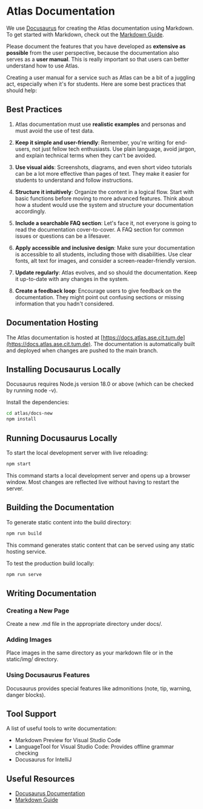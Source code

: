 # Atlas Documentation

We use [Docusaurus](https://docusaurus.io/) for creating the Atlas documentation using Markdown.
To get started with Markdown, check out the [Markdown Guide](https://www.markdownguide.org/).

Please document the features that you have developed as **extensive as possible** from the user perspective, because the documentation also serves as a **user manual**. This is really important so that users can better understand how to use Atlas.

Creating a user manual for a service such as Atlas can be a bit of a juggling act, especially when it's for students. Here are some best practices that should help:

## Best Practices

1. Atlas documentation must use **realistic examples** and personas and must avoid the use of test data.

2. **Keep it simple and user-friendly**: Remember, you're writing for end-users, not just fellow tech enthusiasts. Use plain language, avoid jargon, and explain technical terms when they can't be avoided.

3. **Use visual aids**: Screenshots, diagrams, and even short video tutorials can be a lot more effective than pages of text. They make it easier for students to understand and follow instructions.

4. **Structure it intuitively**: Organize the content in a logical flow. Start with basic functions before moving to more advanced features. Think about how a student would use the system and structure your documentation accordingly.

5. **Include a searchable FAQ section**: Let's face it, not everyone is going to read the documentation cover-to-cover. A FAQ section for common issues or questions can be a lifesaver.

6. **Apply accessible and inclusive design**: Make sure your documentation is accessible to all students, including those with disabilities. Use clear fonts, alt text for images, and consider a screen-reader-friendly version.

7. **Update regularly**: Atlas evolves, and so should the documentation. Keep it up-to-date with any changes in the system.

8. **Create a feedback loop**: Encourage users to give feedback on the documentation. They might point out confusing sections or missing information that you hadn't considered.

## Documentation Hosting

The Atlas documentation is hosted at [https://docs.atlas.ase.cit.tum.de](https://docs.atlas.ase.cit.tum.de).
The documentation is automatically built and deployed when changes are pushed to the main branch.

## Installing Docusaurus Locally

Docusaurus requires Node.js version 18.0 or above (which can be checked by running node -v).

Install the dependencies:

```bash
cd atlas/docs-new
npm install
```

## Running Docusaurus Locally

To start the local development server with live reloading:

```bash
npm start
```

This command starts a local development server and opens up a browser window. Most changes are reflected live without having to restart the server.

## Building the Documentation

To generate static content into the build directory:

```bash
npm run build
```

This command generates static content that can be served using any static hosting service.

To test the production build locally:

```bash
npm run serve
```

## Writing Documentation

### Creating a New Page

Create a new .md file in the appropriate directory under docs/.

### Adding Images

Place images in the same directory as your markdown file or in the static/img/ directory.

### Using Docusaurus Features

Docusaurus provides special features like admonitions (note, tip, warning, danger blocks).

## Tool Support

A list of useful tools to write documentation:

- Markdown Preview for Visual Studio Code
- LanguageTool for Visual Studio Code: Provides offline grammar checking
- Docusaurus for IntelliJ

## Useful Resources

- [Docusaurus Documentation](https://docusaurus.io/docs)
- [Markdown Guide](https://www.markdownguide.org/)
